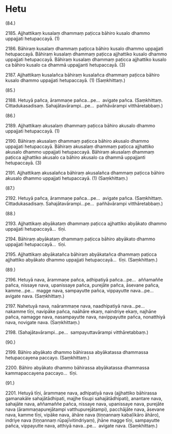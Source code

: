 

# Hetu






(84.)

2185\. Ajjhattikaṃ kusalaṃ dhammaṃ paṭicca bāhiro kusalo dhammo uppajjati hetupaccayā. (1)

2186\. Bāhiraṃ kusalaṃ dhammaṃ paṭicca bāhiro kusalo dhammo uppajjati hetupaccayā. Bāhiraṃ kusalaṃ dhammaṃ paṭicca ajjhattiko kusalo dhammo uppajjati hetupaccayā. Bāhiraṃ kusalaṃ dhammaṃ paṭicca ajjhattiko kusalo ca bāhiro kusalo ca dhammā uppajjanti hetupaccayā. (3)

2187\. Ajjhattikaṃ kusalañca bāhiraṃ kusalañca dhammaṃ paṭicca bāhiro kusalo dhammo uppajjati hetupaccayā. (1) (Saṃkhittaṃ.)

(85.)

2188\. Hetuyā pañca, ārammaṇe pañca…pe…  avigate pañca. (Saṃkhittaṃ. Cittadukasadisaṃ. Sahajātavārampi…pe…  pañhāvārampi vitthāretabbaṃ.)

(86.)

2189\. Ajjhattikaṃ akusalaṃ dhammaṃ paṭicca bāhiro akusalo dhammo uppajjati hetupaccayā. (1)

2190\. Bāhiraṃ akusalaṃ dhammaṃ paṭicca bāhiro akusalo dhammo uppajjati hetupaccayā. Bāhiraṃ akusalaṃ dhammaṃ paṭicca ajjhattiko akusalo dhammo uppajjati hetupaccayā. Bāhiraṃ akusalaṃ dhammaṃ paṭicca ajjhattiko akusalo ca bāhiro akusalo ca dhammā uppajjanti hetupaccayā. (3)

2191\. Ajjhattikaṃ akusalañca bāhiraṃ akusalañca dhammaṃ paṭicca bāhiro akusalo dhammo uppajjati hetupaccayā. (1) (Saṃkhittaṃ.)

(87.)

2192\. Hetuyā pañca, ārammaṇe pañca…pe…  avigate pañca. (Saṃkhittaṃ. Cittadukasadisaṃ. Sahajātavārampi…pe…  pañhāvārampi vitthāretabbaṃ.)

(88.)

2193\. Ajjhattikaṃ abyākataṃ dhammaṃ paṭicca ajjhattiko abyākato dhammo uppajjati hetupaccayā…  tīṇi.

2194\. Bāhiraṃ abyākataṃ dhammaṃ paṭicca bāhiro abyākato dhammo uppajjati hetupaccayā…  tīṇi.

2195\. Ajjhattikaṃ abyākatañca bāhiraṃ abyākatañca dhammaṃ paṭicca ajjhattiko abyākato dhammo uppajjati hetupaccayā…  tīṇi. (Saṃkhittaṃ.)

(89.)

2196\. Hetuyā nava, ārammaṇe pañca, adhipatiyā pañca…pe…  aññamaññe pañca, nissaye nava, upanissaye pañca, purejāte pañca, āsevane pañca, kamme…pe…  magge nava, sampayutte pañca, vippayutte nava…pe…  avigate nava. (Saṃkhittaṃ.)

2197\. Nahetuyā nava, naārammaṇe nava, naadhipatiyā nava…pe…  nakamme tīṇi, navipāke pañca, naāhāre ekaṃ, naindriye ekaṃ, najhāne pañca, namagge nava, nasampayutte nava, navippayutte pañca, nonatthiyā nava, novigate nava. (Saṃkhittaṃ.)

2198\. (Sahajātavārampi…pe…  sampayuttavārampi vitthāretabbaṃ.)

(90.)

2199\. Bāhiro abyākato dhammo bāhirassa abyākatassa dhammassa hetupaccayena paccayo. (Saṃkhittaṃ.)

2200\. Bāhiro abyākato dhammo bāhirassa abyākatassa dhammassa kammapaccayena paccayo…  tīṇi.

(91.)

2201\. Hetuyā tīṇi, ārammaṇe nava, adhipatiyā nava (ajjhattiko bāhirassa gamanakāle sahajātādhipati, majjhe tīsupi sahajātādhipati), anantare nava, sahajāte nava, aññamaññe pañca, nissaye nava, upanissaye nava, purejāte nava (ārammaṇapurejātampi vatthupurejātampi), pacchājāte nava, āsevane nava, kamme tīṇi, vipāke nava, āhāre nava (tiṇṇannaṃ kabaḷīkāro āhāro), indriye nava (tiṇṇannaṃ rūpajīvitindriyaṃ), jhāne magge tīṇi, sampayutte pañca, vippayutte nava, atthiyā nava…pe…  avigate nava. (Saṃkhittaṃ.)




